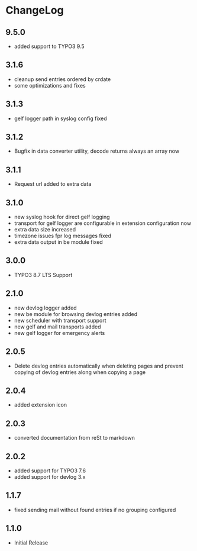ChangeLog
=========

9.5.0
------

  * added support to TYPO3 9.5
  
3.1.6
------

  * cleanup send entries ordered by crdate
  * some optimizations and fixes
  
3.1.3
------

  * gelf logger path in syslog config fixed
  
3.1.2
------

  * Bugfix in data converter utility, decode returns always an array now
  
3.1.1
------

  * Request url added to extra data

3.1.0
------

  * new syslog hook for direct gelf logging
  * transport for gelf logger are configurable in extension configuration now
  * extra data size increased
  * timezone issues fpr log messages fixed
  * extra data output in be module fixed

3.0.0
------

  * TYPO3 8.7 LTS Support

2.1.0
------

  * new devlog logger added
  * new be module for browsing devlog entries added
  * new scheduler with transport support
  * new gelf and mail transports added
  * new gelf logger for emergency alerts

2.0.5
------

  * Delete devlog entries automatically when deleting pages and prevent copying of devlog entries along when copying a page

2.0.4
------

  * added extension icon

2.0.3
------

  * converted documentation from reSt to markdown

2.0.2
------

  * added support for TYPO3 7.6
  * added support for devlog 3.x

1.1.7
------

  * fixed sending mail without found entries if no grouping configured

1.1.0
------

  * Initial Release

